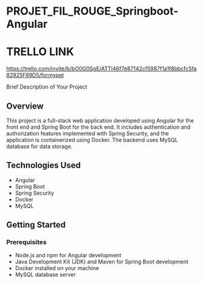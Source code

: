 # PROJET_FIL_ROUGE_Springboot-Angular

# TRELLO LINK

https://trello.com/invite/b/bO0G0SgE/ATTI46f7e87142cf5987f1a1f8bbcfc5fa82925F89D5/formypet

Brief Description of Your Project

## Overview

This project is a full-stack web application developed using Angular for the front end and Spring Boot for the back end. It includes authentication and authorization features implemented with Spring Security, and the application is containerized using Docker. The backend uses MySQL database for data storage.

## Technologies Used

- Angular
- Spring Boot
- Spring Security
- Docker
- MySQL

## Getting Started

### Prerequisites

- Node.js and npm for Angular development
- Java Development Kit (JDK) and Maven for Spring Boot development
- Docker installed on your machine
- MySQL database server
